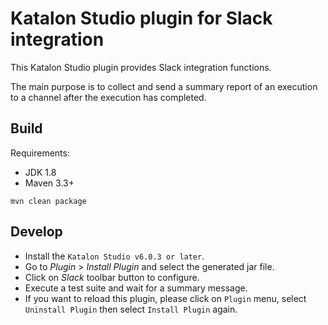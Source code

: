 # Katalon Studio plugin for Slack integration

This Katalon Studio plugin provides Slack integration functions.

The main purpose is to collect and send a summary report of an execution to a channel after the execution has completed.

## Build

Requirements:
- JDK 1.8
- Maven 3.3+

`mvn clean package`

## Develop
- Install the `Katalon Studio v6.0.3 or later`.
- Go to *Plugin* > *Install Plugin* and select the generated jar file.
- Click on *Slack* toolbar button to configure.
- Execute a test suite and wait for a summary message.
- If you want to reload this plugin, please click on `Plugin` menu, select `Uninstall Plugin` then select `Install Plugin` again.
